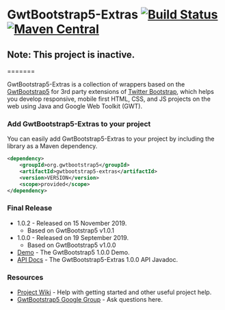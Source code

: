 # GwtBootstrap5-Extras [![Build Status](https://travis-ci.org/gwtbootstrap5/gwtbootstrap5-extras.svg?branch=master)](https://travis-ci.org/gwtbootstrap5/gwtbootstrap5-extras) [![Maven Central](https://maven-badges.herokuapp.com/maven-central/org.gwtbootstrap5/gwtbootstrap5-extras/badge.svg?style=flat-square)](https://maven-badges.herokuapp.com/maven-central/org.gwtbootstrap5/gwtbootstrap5-extras/)

## Note: This project is inactive.

=======

GwtBootstrap5-Extras is a collection of wrappers based on the [GwtBootstrap5](https://github.com/gwtbootstrap5/gwtbootstrap5) for 3rd party extensions of [Twitter Bootstrap](http://getbootstrap.com/), which helps you develop responsive, mobile first HTML, CSS, and JS projects on the web using Java and Google Web Toolkit (GWT). 

### Add GwtBootstrap5-Extras to your project
You can easily add GwtBootstrap5-Extras to your project by including the library as a Maven dependency.

```xml
<dependency>
    <groupId>org.gwtbootstrap5</groupId>
    <artifactId>gwtbootstrap5-extras</artifactId>
    <version>VERSION</version>
    <scope>provided</scope>
</dependency>
```
### Final Release
* 1.0.2 - Released on 15 November 2019. 
  * Based on GwtBootstrap5 v1.0.1
* 1.0.0 - Released on 19 September 2019. 
  * Based on GwtBootstrap5 v1.0.0
* [Demo](http://gwtbootstrap5.github.io/gwtbootstrap5-demo/) - The GwtBootstrap5 1.0.0 Demo.
* [API Docs](http://gwtbootstrap5.github.io/gwtbootstrap5-demo/extras-apidocs) - The GwtBootstrap5-Extras 1.0.0 API Javadoc.

### Resources
* [Project Wiki](https://github.com/gwtbootstrap5/gwtbootstrap5-extras/wiki) - Help with getting started and other useful project help.
* [GwtBootstrap5 Google Group](https://groups.google.com/forum/?fromgroups#!forum/gwtbootstrap5) - Ask questions here.
